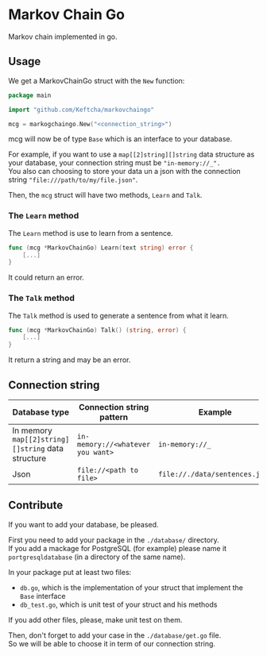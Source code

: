 # Markov Chain Go

Markov chain implemented in go.

## Usage

We get a MarkovChainGo struct with the `New` function:

```go
package main

import "github.com/Keftcha/markovchaingo"

mcg = markogchaingo.New("<connection_string>")
```

mcg will now be of type `Base` which is an interface to your database.

For example, if you want to use a `map[[2]string][]string` data structure as
your database, your connection string must be `"in-memory://_".`  
You also can choosing to store your data un a json with the connection string
`"file:///path/to/my/file.json"`.

Then, the `mcg` struct will have two methods, `Learn` and `Talk`.

### The `Learn` method

The `Learn` method is use to learn from a sentence.

```go
func (mcg *MarkovChainGo) Learn(text string) error {
    [...]
}
```

It could return an error.

### The `Talk` method

The `Talk` method is used to generate a sentence from what it learn.

```go
func (mcg *MarkovChainGo) Talk() (string, error) {
    [...]
}
```

It return a string and may be an error.

## Connection string

| Database type | Connection string pattern | Example |
| ------------- | ------------------------- | ------- |
| In memory `map[[2]string][]string` data structure | `in-memory://<whatever you want>` | `in-memory://_` |
| Json | `file://<path to file>` | `file://./data/sentences.json`

## Contribute

If you want to add your database, be pleased.

First you need to add your package in the `./database/` directory.  
If you add a mackage for PostgreSQL (for example) please name it
`portgresqldatabase` (in a directory of the same name).  

In your package put at least two files:

- `db.go`, which is the implementation of your struct that implement the `Base`
    interface
- `db_test.go`, which is unit test of your struct and his methods

If you add other files, please, make unit test on them.

Then, don't forget to add your case in the `./database/get.go` file.  
So we will be able to choose it in term of our connection string.

